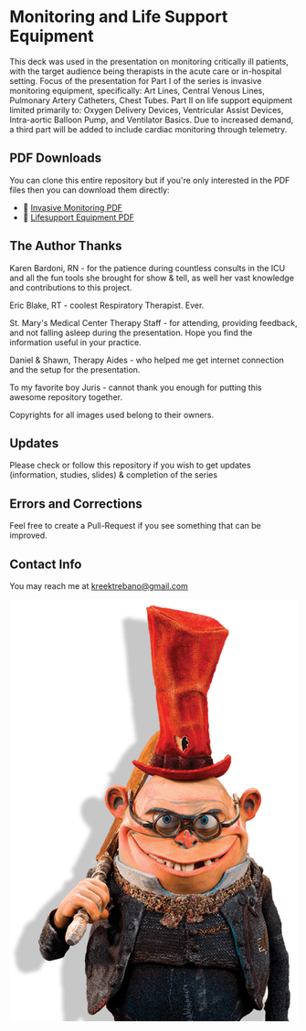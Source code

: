 # Monitoring and Life Support Equipment

This deck was used in the presentation on monitoring critically ill patients, with the target audience being therapists in the acute care or in-hospital setting. Focus of the presentation for Part I of the series is invasive monitoring equipment, specifically: Art Lines, Central Venous Lines, Pulmonary Artery Catheters, Chest Tubes.  Part II on life support equipment limited primarily to: Oxygen Delivery Devices, Ventricular Assist Devices, Intra-aortic Balloon Pump, and Ventilator Basics. Due to increased demand, a third part will be added to include cardiac monitoring through telemetry. 

## PDF Downloads
You can clone this entire repository but if you're only interested in the PDF files then you can download them directly:

 - :closed_book: [Invasive Monitoring PDF](https://github.com/theletterk/invasive-monitoring/raw/master/Invasive%20Monitoring.pdf)
 - :closed_book: [Lifesupport Equipment PDF](https://github.com/theletterk/invasive-monitoring/blob/master/Life%20Support.pdf) 

## The Author Thanks

  Karen Bardoni, RN - for the patience during countless consults in the ICU and all the fun tools she brought for show & tell, as well her vast knowledge and contributions to this project.
  
  Eric Blake, RT - coolest Respiratory Therapist. Ever. 
  
  St. Mary's Medical Center Therapy Staff - for attending, providing feedback, and not falling asleep during the presentation.  Hope you find the information useful in your practice.
  
  Daniel & Shawn, Therapy Aides - who helped me get internet connection and the setup for the presentation. 
  
  To my favorite boy Juris - cannot thank you enough for putting this awesome repository together.
  
  Copyrights for all images used belong to their owners. 
  
## Updates

Please check or follow this repository if you wish to get updates (information, studies, slides) & completion of the series

## Errors and Corrections

Feel free to create a Pull-Request if you see something that can be improved.

## Contact Info

You may reach me at kreektrebano@gmail.com 
  
![Mr. Gristle](images/mister-gristle.png)
